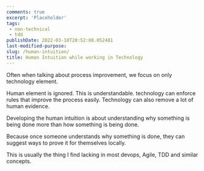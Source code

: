 ```yaml
---
comments: true
excerpt: 'Placeholder' 
tags:
 - non-technical
 - tdd
publishDate: 2022-03-18T20:52:08.052481
last-modified-purpose:
slug: /human-intuition/
title: Human Intuition while working in Technology
---
```


Often when talking about process improvement, we focus on only technology element.

Human element is ignored. This is understandable. technology can enforce rules that improve the process easily. Technology can also remove a lot of human evidence.

Developing the human intuition is about understanding why something is being done more than how something is being done. 

Because once someone understands why something is done, they can suggest ways to prove it for themselves locally.

This is usually the thing I find lacking in most devops, Agile, TDD and similar concepts.